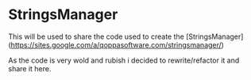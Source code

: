 # StringsManager

This will be used to share the code used to create the [StringsManager] (https://sites.google.com/a/qoppasoftware.com/stringsmanager/)

As the code is very wold and rubish i decided to rewrite/refactor it and share it here.
